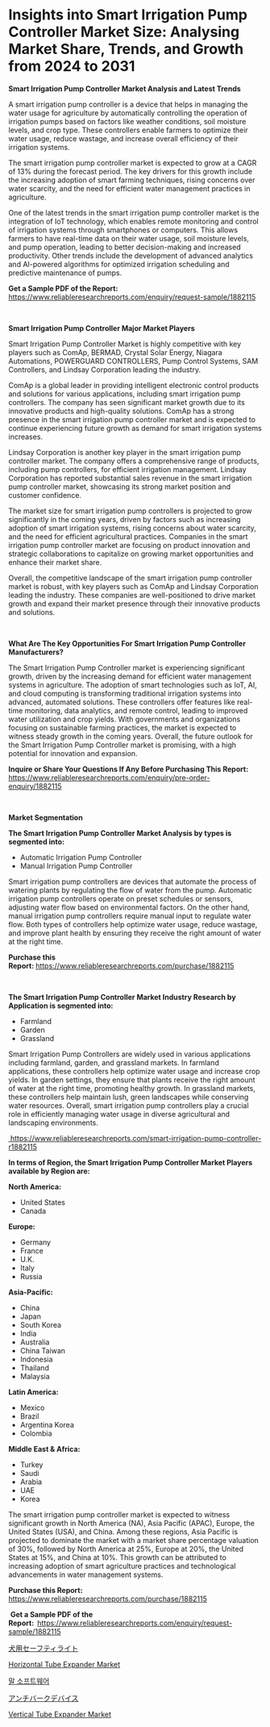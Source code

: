 <p><h1>Insights into Smart Irrigation Pump Controller Market Size: Analysing Market Share, Trends, and Growth from 2024 to 2031</h1></p><p><strong>Smart Irrigation Pump Controller Market Analysis and Latest Trends</strong></p>
<p><p>A smart irrigation pump controller is a device that helps in managing the water usage for agriculture by automatically controlling the operation of irrigation pumps based on factors like weather conditions, soil moisture levels, and crop type. These controllers enable farmers to optimize their water usage, reduce wastage, and increase overall efficiency of their irrigation systems.</p><p>The smart irrigation pump controller market is expected to grow at a CAGR of 13% during the forecast period. The key drivers for this growth include the increasing adoption of smart farming techniques, rising concerns over water scarcity, and the need for efficient water management practices in agriculture. </p><p>One of the latest trends in the smart irrigation pump controller market is the integration of IoT technology, which enables remote monitoring and control of irrigation systems through smartphones or computers. This allows farmers to have real-time data on their water usage, soil moisture levels, and pump operation, leading to better decision-making and increased productivity. Other trends include the development of advanced analytics and AI-powered algorithms for optimized irrigation scheduling and predictive maintenance of pumps.</p></p>
<p><strong>Get a Sample PDF of the Report:&nbsp;</strong> <a href="https://www.reliableresearchreports.com/enquiry/request-sample/1882115">https://www.reliableresearchreports.com/enquiry/request-sample/1882115</a></p>
<p>&nbsp;</p>
<p><strong>Smart Irrigation Pump Controller Major Market Players</strong></p>
<p><p>Smart Irrigation Pump Controller Market is highly competitive with key players such as ComAp, BERMAD, Crystal Solar Energy, Niagara Automations, POWERGUARD CONTROLLERS, Pump Control Systems, SAM Controllers, and Lindsay Corporation leading the industry. </p><p>ComAp is a global leader in providing intelligent electronic control products and solutions for various applications, including smart irrigation pump controllers. The company has seen significant market growth due to its innovative products and high-quality solutions. ComAp has a strong presence in the smart irrigation pump controller market and is expected to continue experiencing future growth as demand for smart irrigation systems increases.</p><p>Lindsay Corporation is another key player in the smart irrigation pump controller market. The company offers a comprehensive range of products, including pump controllers, for efficient irrigation management. Lindsay Corporation has reported substantial sales revenue in the smart irrigation pump controller market, showcasing its strong market position and customer confidence.</p><p>The market size for smart irrigation pump controllers is projected to grow significantly in the coming years, driven by factors such as increasing adoption of smart irrigation systems, rising concerns about water scarcity, and the need for efficient agricultural practices. Companies in the smart irrigation pump controller market are focusing on product innovation and strategic collaborations to capitalize on growing market opportunities and enhance their market share.</p><p>Overall, the competitive landscape of the smart irrigation pump controller market is robust, with key players such as ComAp and Lindsay Corporation leading the industry. These companies are well-positioned to drive market growth and expand their market presence through their innovative products and solutions.</p></p>
<p>&nbsp;</p>
<p><strong>What Are The Key Opportunities For Smart Irrigation Pump Controller Manufacturers?</strong></p>
<p><p>The Smart Irrigation Pump Controller market is experiencing significant growth, driven by the increasing demand for efficient water management systems in agriculture. The adoption of smart technologies such as IoT, AI, and cloud computing is transforming traditional irrigation systems into advanced, automated solutions. These controllers offer features like real-time monitoring, data analytics, and remote control, leading to improved water utilization and crop yields. With governments and organizations focusing on sustainable farming practices, the market is expected to witness steady growth in the coming years. Overall, the future outlook for the Smart Irrigation Pump Controller market is promising, with a high potential for innovation and expansion.</p></p>
<p><strong>Inquire or Share Your Questions If Any Before Purchasing This Report:</strong> <a href="https://www.reliableresearchreports.com/enquiry/pre-order-enquiry/1882115">https://www.reliableresearchreports.com/enquiry/pre-order-enquiry/1882115</a></p>
<p>&nbsp;</p>
<p><strong>Market Segmentation</strong></p>
<p><strong>The Smart Irrigation Pump Controller Market Analysis by types is segmented into:</strong></p>
<p><ul><li>Automatic Irrigation Pump Controller</li><li>Manual Irrigation Pump Controller</li></ul></p>
<p><p>Smart irrigation pump controllers are devices that automate the process of watering plants by regulating the flow of water from the pump. Automatic irrigation pump controllers operate on preset schedules or sensors, adjusting water flow based on environmental factors. On the other hand, manual irrigation pump controllers require manual input to regulate water flow. Both types of controllers help optimize water usage, reduce wastage, and improve plant health by ensuring they receive the right amount of water at the right time.</p></p>
<p><strong>Purchase this Report:&nbsp;</strong><a href="https://www.reliableresearchreports.com/purchase/1882115">https://www.reliableresearchreports.com/purchase/1882115</a></p>
<p>&nbsp;</p>
<p><strong>The Smart Irrigation Pump Controller Market Industry Research by Application is segmented into:</strong></p>
<p><ul><li>Farmland</li><li>Garden</li><li>Grassland</li></ul></p>
<p><p>Smart Irrigation Pump Controllers are widely used in various applications including farmland, garden, and grassland markets. In farmland applications, these controllers help optimize water usage and increase crop yields. In garden settings, they ensure that plants receive the right amount of water at the right time, promoting healthy growth. In grassland markets, these controllers help maintain lush, green landscapes while conserving water resources. Overall, smart irrigation pump controllers play a crucial role in efficiently managing water usage in diverse agricultural and landscaping environments.</p></p>
<p><a href="https://www.reliableresearchreports.com/smart-irrigation-pump-controller-r1882115">&nbsp;https://www.reliableresearchreports.com/smart-irrigation-pump-controller-r1882115</a></p>
<p><strong>In terms of Region, the Smart Irrigation Pump Controller Market Players available by Region are:</strong></p>
<p>
    <p> <strong> North America: </strong>
        <ul>
            <li>United States</li>
            <li>Canada</li>
        </ul>
        </p> 
    <p> <strong> Europe: </strong>
        <ul>
            <li>Germany</li>
            <li>France</li>
            <li>U.K.</li>
            <li>Italy</li>
            <li>Russia</li>
        </ul>
        </p> 
    <p> <strong> Asia-Pacific: </strong>
        <ul>
            <li>China</li>
            <li>Japan</li>
            <li>South Korea</li>
            <li>India</li>
            <li>Australia</li>
            <li>China Taiwan</li>
            <li>Indonesia</li>
            <li>Thailand</li>
            <li>Malaysia</li>
        </ul>
        </p> 
    <p> <strong> Latin America: </strong>
        <ul>
            <li>Mexico</li>
            <li>Brazil</li>
            <li>Argentina Korea</li>
            <li>Colombia</li>
        </ul>
        </p> 
    <p> <strong> Middle East & Africa: </strong>
        <ul>
            <li>Turkey</li>
            <li>Saudi</li>
            <li>Arabia</li>
            <li>UAE</li>
            <li>Korea</li>
        </ul>
    </p>
    </p>
<p><p>The smart irrigation pump controller market is expected to witness significant growth in North America (NA), Asia Pacific (APAC), Europe, the United States (USA), and China. Among these regions, Asia Pacific is projected to dominate the market with a market share percentage valuation of 30%, followed by North America at 25%, Europe at 20%, the United States at 15%, and China at 10%. This growth can be attributed to increasing adoption of smart agriculture practices and technological advancements in water management systems.</p></p>
<p><strong>Purchase this Report: </strong><a href="https://www.reliableresearchreports.com/purchase/1882115">https://www.reliableresearchreports.com/purchase/1882115</a></p>
<p>&nbsp;<strong>Get a Sample PDF of the Report:&nbsp;&nbsp;</strong><a href="https://www.reliableresearchreports.com/enquiry/request-sample/1882115">https://www.reliableresearchreports.com/enquiry/request-sample/1882115</a></p>
<p><strong></strong></p>
<p><p><a href="https://github.com/laurenreichert/Market-Research-Report-List-1/blob/main/142562444361.md">犬用セーフティライト</a></p><p><a href="https://github.com/mbisetmhermsr/Market-Research-Report-List-2/blob/main/horizontal-tube-expander-market.md">Horizontal Tube Expander Market</a></p><p><a href="https://github.com/TrevorKruvalis5678/Market-Research-Report-List-1/blob/main/748923240597.md">말 소프트웨어</a></p><p><a href="https://github.com/vtbvgl20191192/Market-Research-Report-List-1/blob/main/220528944360.md">アンチバークデバイス</a></p><p><a href="https://github.com/zjyglelu/Market-Research-Report-List-2/blob/main/vertical-tube-expander-market.md">Vertical Tube Expander Market</a></p></p>